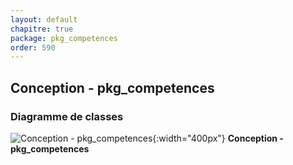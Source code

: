 ```yaml
---
layout: default
chapitre: true
package: pkg_competences
order: 590
---
```


## Conception - pkg_competences

### Diagramme de classes 

![Conception - pkg_competences ](/prototype/diagrammes/pkg_competences/classes_pkg_competences.svg){:width="400px"}
**Conception - pkg_competences**